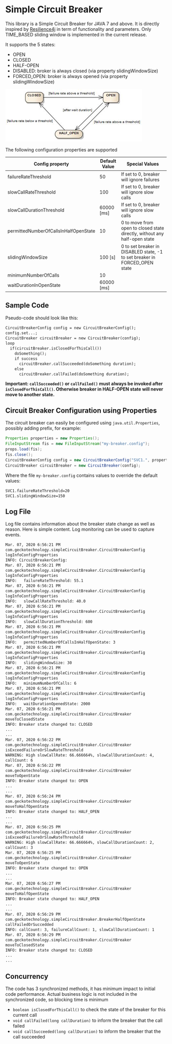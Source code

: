 # Simple Circuit Breaker

This library is a Simple Circuit Breaker for JAVA 7 and above. It is directly inspired by [Resilience4j](https://resilience4j.readme.io/docs/circuitbreaker) in term of functionality and parameters. Only TIME_BASED sliding window is implemented in the current release.

It supports the 5 states:
  - OPEN
  - CLOSED
  - HALF-OPEN
  - DISABLED: broker is always closed (via property slidingWindowSize)
  - FORCED_OPEN: broker is always opened (via property slidingWindowSize)

![State Machine](./state_machine.jpg)


The following configuration properties are supported

| Config property | Default Value | Special Values |
| ------------- | ------------- | --------|
| failureRateThreshold  | 50  | If set to 0, breaker will ignore failures |
| slowCallRateThreshold  | 100 | If set to 0, breaker will ignore slow calls |
| slowCallDurationThreshold  | 60000 [ms] | If set to 0, breaker will ignore slow calls |
| permittedNumberOfCallsInHalfOpenState  | 10 | 0 to move from open to closed state directly, without any half-open state |
| slidingWindowSize  | 100 [s] | 0 to set breaker in DISABLED state, -1 to set breaker in FORCED_OPEN state |
| minimumNumberOfCalls  | 10 | |
| waitDurationInOpenState  | 60000 [ms] | |


## Sample Code
Pseudo-code should look like this:

```
CircuitBreakerConfig config = new CircuitBreakerConfig();
config.set...;
CircuitBreaker circuitBreaker = new CircuitBreaker(config);
loop
  if(circuitBreaker.isClosedForThisCall())
    doSomething();
    if success
      circuitBreaker.callSucceeded(doSomething duration);
    else
      circuitBreaker.callFailed(doSomething duration);
```

**Important: `callSucceeded()` or `callFailed()` must always be invoked after `isClosedForThisCall()`. Otherwise breaker in HALF-OPEN state will never move to another state.**

## Circuit Breaker Configuration using Properties
The circuit breaker can easily be configured using `java.util.Properties`, possibly adding prefix, for example:

```java
Properties properties = new Properties();
FileInputStream fis = new FileInputStream("my-breaker.config");
props.load(fis);
fis.close();
CircuitBreakerConfig config = new CircuitBreakerConfig("SVC1.", properties);
CircuitBreaker circuitBreaker = new CircuitBreaker(config);
```

Where the file `my-breaker.config` contains values to override the default values:

```
SVC1.failureRateThreshold=20
SVC1.slidingWindowSize=150
```

## Log File
Log file contains information about the breaker state change as well as reason. Here is simple content. Log monitoring can be used to capture events.

```
Mar. 07, 2020 6:56:21 PM com.geckotechnology.simpleCircuitBreaker.CircuitBreakerConfig logInfoConfigProperties
INFO: CircuitBreakerConfig:
Mar. 07, 2020 6:56:21 PM com.geckotechnology.simpleCircuitBreaker.CircuitBreakerConfig logInfoConfigProperties
INFO: 	failureRateThreshold: 55.1
Mar. 07, 2020 6:56:21 PM com.geckotechnology.simpleCircuitBreaker.CircuitBreakerConfig logInfoConfigProperties
INFO: 	slowCallRateThreshold: 40.0
Mar. 07, 2020 6:56:21 PM com.geckotechnology.simpleCircuitBreaker.CircuitBreakerConfig logInfoConfigProperties
INFO: 	slowCallDurationThreshold: 600
Mar. 07, 2020 6:56:21 PM com.geckotechnology.simpleCircuitBreaker.CircuitBreakerConfig logInfoConfigProperties
INFO: 	permittedNumberOfCallsInHalfOpenState: 3
Mar. 07, 2020 6:56:21 PM com.geckotechnology.simpleCircuitBreaker.CircuitBreakerConfig logInfoConfigProperties
INFO: 	slidingWindowSize: 30
Mar. 07, 2020 6:56:21 PM com.geckotechnology.simpleCircuitBreaker.CircuitBreakerConfig logInfoConfigProperties
INFO: 	minimumNumberOfCalls: 6
Mar. 07, 2020 6:56:21 PM com.geckotechnology.simpleCircuitBreaker.CircuitBreakerConfig logInfoConfigProperties
INFO: 	waitDurationOpenedState: 2000
Mar. 07, 2020 6:56:21 PM com.geckotechnology.simpleCircuitBreaker.CircuitBreaker moveToClosedState
INFO: Breaker state changed to: CLOSED
...
...
Mar. 07, 2020 6:56:22 PM com.geckotechnology.simpleCircuitBreaker.CircuitBreaker isExceedFailureOrSlowRateThreshold
WARNING: High slowCallRate: 66.666664%, slowCallDurationCount: 4, callCount: 6
Mar. 07, 2020 6:56:22 PM com.geckotechnology.simpleCircuitBreaker.CircuitBreaker moveToOpenState
INFO: Breaker state changed to: OPEN
...
...
Mar. 07, 2020 6:56:24 PM com.geckotechnology.simpleCircuitBreaker.CircuitBreaker moveToHalfOpenState
INFO: Breaker state changed to: HALF_OPEN
...
...
Mar. 07, 2020 6:56:25 PM com.geckotechnology.simpleCircuitBreaker.CircuitBreaker isExceedFailureOrSlowRateThreshold
WARNING: High slowCallRate: 66.666664%, slowCallDurationCount: 2, callCount: 3
Mar. 07, 2020 6:56:25 PM com.geckotechnology.simpleCircuitBreaker.CircuitBreaker moveToOpenState
INFO: Breaker state changed to: OPEN
...
...
Mar. 07, 2020 6:56:27 PM com.geckotechnology.simpleCircuitBreaker.CircuitBreaker moveToHalfOpenState
INFO: Breaker state changed to: HALF_OPEN
...
...
Mar. 07, 2020 6:56:29 PM com.geckotechnology.simpleCircuitBreaker.BreakerHalfOpenState callFailedOrSuccedded
INFO: callCount: 3, failureCallCount: 1, slowCallDurationCount: 1
Mar. 07, 2020 6:56:29 PM com.geckotechnology.simpleCircuitBreaker.CircuitBreaker moveToClosedState
INFO: Breaker state changed to: CLOSED
...
...
```

## Concurrency
The code has 3 synchronized methods, it has minimum impact to initial code performance. Actual business logic is not included in the synchronized code, so blocking time is minimum
  - `boolean isClosedForThisCall()` to check the state of the breaker for this current call
  - `void callFailed(long callDuration)` to inform the breaker that the call failed
  - `void callSucceeded(long callDuration)` to inform the breaker that the call succeeded
